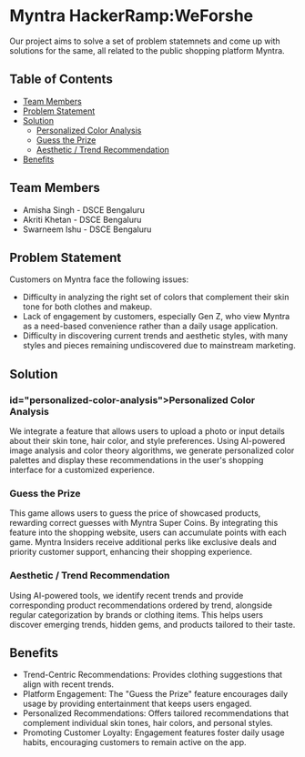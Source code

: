 <h1>Myntra HackerRamp:WeForshe</h1>
<p>Our project aims to solve a set of problem statemnets and come up with solutions for the same, all related to the public shopping platform Myntra.</p>
<h2>Table of Contents</h2>
    <ul>
        <li><a href="#team-members">Team Members</a></li>
        <li><a href="#problem-statement">Problem Statement</a></li>
        <li><a href="#solution">Solution</a>
            <ul>
                <li><a href="#personalized-color-analysis">Personalized Color Analysis</a></li>
                <li><a href="#guess-the-prize">Guess the Prize</a></li>
                <li><a href="#aesthetic-trend-recommendation">Aesthetic / Trend Recommendation</a></li>
            </ul>
        </li>
        <li><a href="#benefits">Benefits</a></li>
    </ul>


<h2 id="team-members">Team Members</h2>
    <ul>
        <li>Amisha Singh - DSCE Bengaluru</li>
        <li>Akriti Khetan - DSCE Bengaluru</li>
        <li>Swarneem Ishu - DSCE Bengaluru</li>
    </ul>

<h2 id="problem-statement">Problem Statement</h2>
    <p>Customers on Myntra face the following issues:</p>
    <ul>
        <li>Difficulty in analyzing the right set of colors that complement their skin tone for both clothes and makeup.</li>
        <li>Lack of engagement by customers, especially Gen Z, who view Myntra as a need-based convenience rather than a daily usage application.</li>
        <li>Difficulty in discovering current trends and aesthetic styles, with many styles and pieces remaining undiscovered due to mainstream marketing.</li>
    </ul>
<h2 id="solution">Solution</h2>
    <h3>id="personalized-color-analysis">Personalized Color Analysis</h3>
    <p>We integrate a feature that allows users to upload a photo or input details about their skin tone, hair color, and style preferences. Using AI-powered image analysis and color theory algorithms, we generate personalized color palettes and display these recommendations in the user's shopping interface for a customized experience.</p>
    <h3 id="guess-the-prize">Guess the Prize</h3>
    <p>This game allows users to guess the price of showcased products, rewarding correct guesses with Myntra Super Coins. By integrating this feature into the shopping website, users can accumulate points with each game. Myntra Insiders receive additional perks like exclusive deals and priority customer support, enhancing their shopping experience.</p>
    <h3 id="aesthetic-trend-recommendation">Aesthetic / Trend Recommendation</h3>
    <p>Using AI-powered tools, we identify recent trends and provide corresponding product recommendations ordered by trend, alongside regular categorization by brands or clothing items. This helps users discover emerging trends, hidden gems, and products tailored to their taste.</p>
<h2 id="benefits">Benefits</h2>
    <ul>
        <li>Trend-Centric Recommendations: Provides clothing suggestions that align with recent trends.</li>
        <li>Platform Engagement: The "Guess the Prize" feature encourages daily usage by providing entertainment that keeps users engaged.</li>
        <li>Personalized Recommendations: Offers tailored recommendations that complement individual skin tones, hair colors, and personal styles.</li>
        <li>Promoting Customer Loyalty: Engagement features foster daily usage habits, encouraging customers to remain active on the app.</li>
    </ul>

    
</body>
</html>
